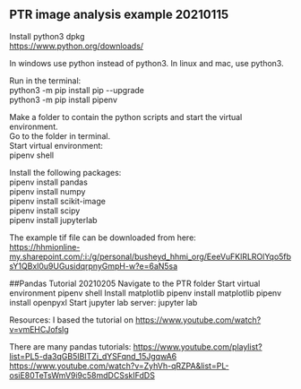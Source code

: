 ﻿## PTR image analysis example 20210115


Install python3 dpkg  
https://www.python.org/downloads/  

In windows use python instead of python3. In linux and mac, use python3.  

Run in the terminal:  
python3 -m pip install pip --upgrade  
python3 -m pip install pipenv  

Make a folder to contain the python scripts and start the virtual environment.  
Go to the folder in terminal.  
Start virtual environment:  
pipenv shell  

Install the following packages:  
pipenv install pandas  
pipenv install numpy  
pipenv install scikit-image  
pipenv install scipy  
pipenv install jupyterlab  

The example tif file can be downloaded from here:  
https://hhmionline-my.sharepoint.com/:i:/g/personal/busheyd_hhmi_org/EeeVuFKlRLROlYqo5fbsY1QBxl0u9UGusidqrpnyGmpH-w?e=6aN5sa



##Pandas Tutorial 20210205
Navigate to the PTR folder
Start virtual environment
	pipenv shell
Install matplotlib
	pipenv install matplotlib
	pipenv install openpyxl
Start jupyter lab server:
	jupyter lab


Resources:
I based the tutorial on 
https://www.youtube.com/watch?v=vmEHCJofslg

There are many pandas tutorials:
https://www.youtube.com/playlist?list=PL5-da3qGB5IBITZj_dYSFqnd_15JgqwA6
https://www.youtube.com/watch?v=ZyhVh-qRZPA&list=PL-osiE80TeTsWmV9i9c58mdDCSskIFdDS
